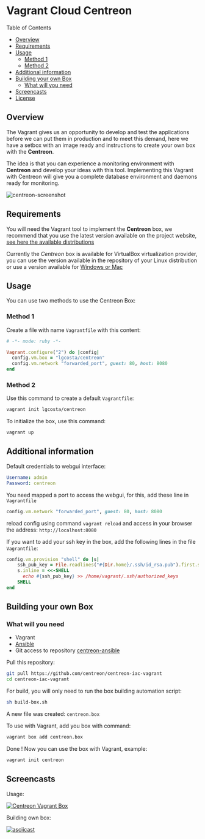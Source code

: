 # Vagrant Cloud Centreon

Table of Contents

- [Overview](#overview)
- [Requirements](#requirements)
- [Usage](#usage)
  - [Method 1](#method-1)
  - [Method 2](#method-2)
- [Additional information](#additional-information)
- [Building your own Box](#building-your-own-box)
  - [What will you need](#what-will-you-need)
- [Screencasts](#screencasts)
- [License](LICENSE)

## Overview

The Vagrant gives us an opportunity to develop and test the applications before we can put them in production and to meet this demand, here we have a setbox with an image ready and instructions to create your own box with the **Centreon**.

The idea is that you can experience a monitoring environment with **Centreon** and develop your ideas with this tool. Implementing this Vagrant with Centreon will give you a complete database environment and daemons ready for monitoring.

![centreon-screenshot](https://www.diigo.com/file/image/paesrbpzescbabrpdzdqcrqeps/vagrant-screen.jpg)

## Requirements

You will need the Vagrant tool to implement the **Centreon** box, we recommend that you use the latest version available on the project website, [see here the available distributions](https://www.vagrantup.com/downloads.html)

Currently the *Centreon* box is available for VirtualBox virtualization provider, you can use the version available in the repository of your Linux distribution or use a version available for [Windows or Mac](https://www.virtualbox.org/wiki/Downloads)

## Usage

You can use two methods to use the Centreon Box:

### Method 1

Create a file with name `Vagrantfile` with this content:

```ruby
# -*- mode: ruby -*-

Vagrant.configure("2") do |config|
  config.vm.box = "lgcosta/centreon"
  config.vm.network "forwarded_port", guest: 80, host: 8080
end
```

### Method 2

Use this command to create a default `Vagrantfile`:

```bash
vagrant init lgcosta/centreon
```

To initialize the box, use this command:

```bash
vagrant up
```

## Additional information

Default credentials to webgui interface:

```yaml
Username: admin
Password: centreon
```

You need mapped a port to access the webgui, for this, add these line in `Vagrantfile`

```ruby
config.vm.network "forwarded_port", guest: 80, host: 8080
```

reload config using command `vagrant reload` and access in your browser the address: `http://localhost:8080`

If you want to add your ssh key in the box, add the following lines in the file `Vagrantfile`:

```ruby
config.vm.provision "shell" do |s|
    ssh_pub_key = File.readlines("#{Dir.home}/.ssh/id_rsa.pub").first.strip
    s.inline = <<-SHELL
      echo #{ssh_pub_key} >> /home/vagrant/.ssh/authorized_keys
    SHELL
end
```

## Building your own Box

### What will you need

- Vagrant
- [Ansible](https://docs.ansible.com/ansible/latest/installation_guide/intro_installation.html)
- Git access to repository [centreon-ansible](https://github.com/centreon/centreon-ansible)

Pull this repository:

```bash
git pull https://github.com/centreon/centreon-iac-vagrant
cd centreon-iac-vagrant
```

For build, you will only need to run the box building automation script:

```bash
sh build-box.sh
```

A new file was created: `centreon.box`

To use with Vagrant, add you box with command:

```bash
vagrant box add centreon.box
```

Done ! Now you can use the box with Vagrant, example:

```bash
vagrant init centreon
```

## Screencasts

Usage:

[![Centreon Vagrant Box](http://img.youtube.com/vi/73uXqcr4DX0/0.jpg)](http://www.youtube.com/watch?v=73uXqcr4DX0)

Building own box:

[![asciicast](https://asciinema.org/a/223018.svg)](https://asciinema.org/a/223018)

